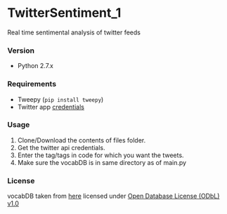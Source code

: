# TwitterSentiment_1
Real time sentimental analysis of twitter feeds

### Version
 - Python 2.7.x

### Requirements
 - Tweepy (``` pip install tweepy ```)
 - Twitter app [credentials](https://apps.twitter.com)

### Usage
 1. Clone/Download the contents of files folder.
 2. Get the twitter api credentials.
 3. Enter the tag/tags in code for which you want the tweets.
 4. Make sure the vocabDB is in same directory as of main.py

### License
vocabDB taken from [here](http://www2.imm.dtu.dk/pubdb/views/publication_details.php?id=6010) licensed under [Open Database License (ODbL) v1.0](http://www.opendatacommons.org/licenses/odbl/1.0/)
